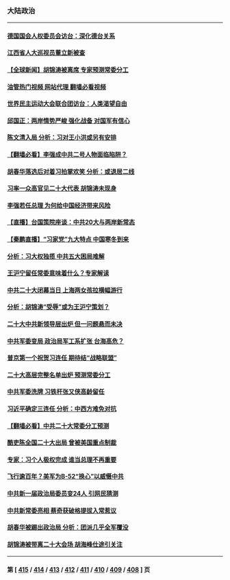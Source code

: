 ### 大陆政治
---
#### [德国国会人权委员会访台：深化德台关系](../../pages/ncid277/n13851755.md?10242045) 
#### [江西省人大巡视员董立新被查](../../pages/ncid277/n13851754.md?10242045) 
#### [【全球新闻】胡锦涛被离席 专家预测常委分工](../../pages/ncid277/n13851762.md?10242045) 
#### [油管热门视频 网站代理 翻墙必看视频](http://132.145.103.77:81/youtube.html?10242045)
#### [世界民主运动大会联合团访台：人类渴望自由](../../pages/ncid277/n13851735.md?10242045) 
#### [邱国正：两岸情势严峻 强化战备 对国军有信心](../../pages/ncid277/n13851535.md?10242045) 
#### [陈文清入局 分析：习对王小洪或另有安排](../../pages/ncid277/n13851525.md?10242045) 
#### [【翻墙必看】李强成中共二号人物面临陷阱？](../../pages/ncid277/n13851594.md?10242045) 
#### [胡春华落选后对着习拍掌欢笑 分析：或退居二线](../../pages/ncid277/n13851505.md?10242045) 
#### [习率一众高官见二十大代表 胡锦涛未现身](../../pages/ncid277/n13851472.md?10242045) 
#### [李强若任总理 为何给中国经济带来风险](../../pages/ncid277/n13851449.md?10242045) 
#### [【直播】台国策院座谈：中共20大与两岸新常态](../../pages/ncid277/n13851471.md?10242045) 
#### [【秦鹏直播】“习家党”九大特点 中国寒冬到来](../../pages/ncid277/n13851435.md?10242045) 
#### [分析：习大权独揽 中共五大困局难解](../../pages/ncid277/n13851365.md?10242045) 
#### [王沪宁留任常委意味着什么？专家解读](../../pages/ncid277/n13851390.md?10242045) 
#### [中共二十大闭幕当日 上海两女孩拉横幅游行](../../pages/ncid277/n13851386.md?10242045) 
#### [分析：胡锦涛“受辱”或为王沪宁策划？](../../pages/ncid277/n13851291.md?10242045) 
#### [二十大中共新领导层出炉 但一问题悬而未决](../../pages/ncid277/n13851272.md?10242045) 
#### [中共军委变局 政治局军工系扩张 台海高危？](../../pages/ncid277/n13851204.md?10242045) 
#### [普京第一个祝贺习连任 期待结“战略联盟”](../../pages/ncid277/n13851195.md?10242045) 
#### [二十大高层完整名单出炉 预测常委分工](../../pages/ncid277/n13851153.md?10242045) 
#### [中共军委洗牌 习铁杆张又侠高龄留任](../../pages/ncid277/n13851188.md?10242045) 
#### [习近平确定三连任 分析：中西方难免对抗](../../pages/ncid277/n13851171.md?10242045) 
#### [【翻墙必看】中共二十大常委分工预测](../../pages/ncid277/n13851140.md?10242045) 
#### [酷吏陈全国二十大出局 曾被美国重点制裁](../../pages/ncid277/n13851159.md?10242045) 
#### [专家：习个人极权完成 谁当总理不再重要](../../pages/ncid277/n13851160.md?10242045) 
#### [飞行逾百年？美军为B-52“换心”以威慑中共](../../pages/ncid277/n13850432.md?10242045) 
#### [中共新一届政治局委员变24人 引网民猜测](../../pages/ncid277/n13851152.md?10242045) 
#### [中共新常委亮相 蔡奇获破格提拔入常惹议](../../pages/ncid277/n13851119.md?10242045) 
#### [胡春华被踢出政治局 分析：团派几乎全军覆没](../../pages/ncid277/n13851117.md?10242045) 
#### [胡锦涛被带离二十大会场 胡海峰仕途引关注](../../pages/ncid277/n13851099.md?10242045) 

---
#### 第 [ [415](./415.md?10242045) / [414](./414.md?10242045) / [413](./413.md?10242045) / [412](./412.md?10242045) / [411](./411.md?10242045) / [410](./410.md?10242045) / [409](./409.md?10242045) / [408](./408.md?10242045) ] 页

